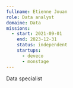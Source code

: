 ```yaml
---
fullname: Etienne Jouan
role: Data analyst
domaine: Data
missions:
  - start: 2021-09-01
    end: 2023-12-31
    status: independent
    startups:
      - deveco
      - monstage
---
```

Data specialist